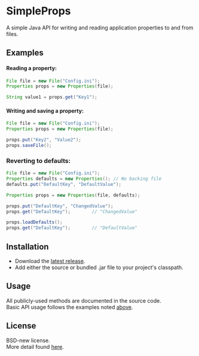 # SimpleProps
A simple Java API for writing and reading application properties to and from files.

## Examples
#### Reading a property:
```java
File file = new File("Config.ini");
Properties props = new Properties(file);

String value1 = props.get("Key1");
```
#### Writing and saving a property:
```java
File file = new File("Config.ini");
Properties props = new Properties(file);

props.put("Key2", "Value2");
props.saveFile();
```
### Reverting to defaults:
```java
File file = new File("Config.ini");
Properties defaults = new Properties(); // No backing file
defaults.put("DefaultKey", "DefaultValue");

Properties props = new Properties(file, defaults);

props.put("DefaultKey", "ChangedValue");
props.get("DefaultKey");        // "ChangedValue"

props.loadDefaults();
props.get("DefaultKey");        // "DefaultValue"
```

## Installation
* Download the [latest release](https://github.com/kkorolyov/SimpleProps/releases/latest).
* Add either the source or bundled .jar file to your project's classpath.

## Usage
All publicly-used methods are documented in the source code.  
Basic API usage follows the examples noted [above](#examples).

## License
BSD-new license.  
More detail found [here](LICENSE).
